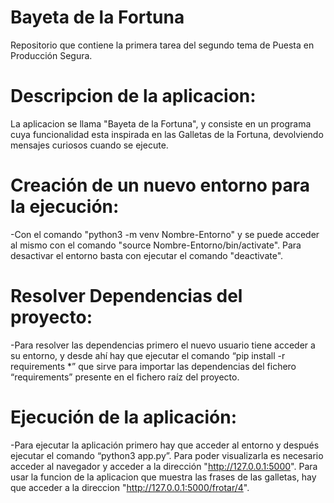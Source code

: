 # Bayeta de la Fortuna
Repositorio que contiene la primera tarea del segundo tema de Puesta en Producción Segura.

# Descripcion de la aplicacion:
La aplicacion se llama "Bayeta de la Fortuna", y consiste en un programa cuya funcionalidad esta inspirada en las Galletas de la Fortuna, devolviendo mensajes curiosos cuando se ejecute.

# Creación de un nuevo entorno para la ejecución:
-Con el comando "python3 -m venv Nombre-Entorno" y se puede acceder al mismo con el comando "source Nombre-Entorno/bin/activate". Para desactivar el entorno basta con ejecutar el comando "deactivate".

# Resolver Dependencias del proyecto:
-Para resolver las dependencias primero el nuevo usuario tiene acceder a su entorno, y desde ahí hay que ejecutar el comando “pip install -r requirements *” que sirve para importar las dependencias del fichero “requirements” presente en el fichero raíz del proyecto.

# Ejecución de la aplicación:
-Para ejecutar la aplicación primero hay que acceder al entorno y después ejecutar el comando “python3 app.py”.
Para poder visualizarla es necesario acceder al navegador y acceder a la dirección "http://127.0.0.1:5000". Para usar la funcion de la aplicacion que muestra las frases de las galletas, hay que acceder a la direccion "http://127.0.0.1:5000/frotar/4".
